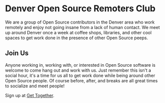 # Denver Open Source Remoters Club

We are a group of Open Source contributors in the Denver area who work remotely
and enjoy not going insane from a lack of human contact. We meet up around
Denver once a week at coffee shops, libraries, and other cool spaces to get work
done in the presence of other Open Source peeps.

## Join Us

Anyone working in, working with, or interested in Open Source software is
welcome to come hang out and work with us. Just remember this isn't a social
hour, it's a time for us all to get work done while being around other Open
Source people. Of course before, after, and breaks are all great times to
socialize and meet people!

Sign up at [Get Together](https://gettogether.community/denver-open-source-remoters-club/).

